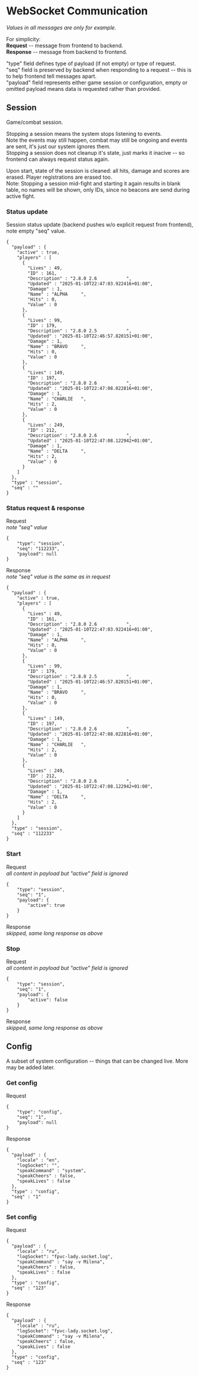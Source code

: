 # WebSocket Communication

_Values in all messages are only for example._  

For simplicity:  
**Request** -- message from frontend to backend.  
**Response** -- message from backend to frontend.

"type" field defines type of payload (if not empty) or type of request.  
"seq" field is preserved by backend when responding to a request -- this is to help frontend tell messages apart.  
"payload" field represents either game session or configuration, empty or omitted payload means data is requested rather than provided.  

## Session

Game/combat session.

Stopping a session means the system stops listening to events.  
Note the events may still happen, combat may still be ongoing and events are sent, it's just our system ignores them.  
Stopping a session does not cleanup it's state, just marks it inacive -- so frontend can always request status again.

Upon start, state of the session is cleaned: all hits, damage and scores are erased. Player registrations are erased too.  
Note: Stopping a session mid-fight and starting it again results in blank table, no names will be shown, only IDs, since no beacons are send during active fight.

### Status update
Session status update (backend pushes w/o explicit request from frontend), note empty "seq" value.
```
{
  "payload" : {
    "active" : true,
    "players" : [
      {
        "Lives" : 49,
        "ID" : 161,
        "Description" : "2.8.0 2.6           ",
        "Updated" : "2025-01-10T22:47:03.922416+01:00",
        "Damage" : 1,
        "Name" : "ALPHA     ",
        "Hits" : 0,
        "Value" : 0
      },
      {
        "Lives" : 99,
        "ID" : 179,
        "Description" : "2.8.0 2.5           ",
        "Updated" : "2025-01-10T22:46:57.820151+01:00",
        "Damage" : 1,
        "Name" : "BRAVO     ",
        "Hits" : 0,
        "Value" : 0
      },
      {
        "Lives" : 149,
        "ID" : 197,
        "Description" : "2.8.0 2.6           ",
        "Updated" : "2025-01-10T22:47:08.022816+01:00",
        "Damage" : 1,
        "Name" : "CHARLIE   ",
        "Hits" : 2,
        "Value" : 0
      },
      {
        "Lives" : 249,
        "ID" : 212,
        "Description" : "2.8.0 2.6           ",
        "Updated" : "2025-01-10T22:47:08.122942+01:00",
        "Damage" : 1,
        "Name" : "DELTA     ",
        "Hits" : 2,
        "Value" : 0
      }
    ]
  },
  "type" : "session",
  "seq" : ""
}
```

### Status request & response

Request  
_note "seq" value_
```
{
	"type": "session",
	"seq": "112233",
	"payload": null
}
```

Response  
_note "seq" value is the same as in request_
```
{
  "payload" : {
    "active" : true,
    "players" : [
      {
        "Lives" : 49,
        "ID" : 161,
        "Description" : "2.8.0 2.6           ",
        "Updated" : "2025-01-10T22:47:03.922416+01:00",
        "Damage" : 1,
        "Name" : "ALPHA     ",
        "Hits" : 0,
        "Value" : 0
      },
      {
        "Lives" : 99,
        "ID" : 179,
        "Description" : "2.8.0 2.5           ",
        "Updated" : "2025-01-10T22:46:57.820151+01:00",
        "Damage" : 1,
        "Name" : "BRAVO     ",
        "Hits" : 0,
        "Value" : 0
      },
      {
        "Lives" : 149,
        "ID" : 197,
        "Description" : "2.8.0 2.6           ",
        "Updated" : "2025-01-10T22:47:08.022816+01:00",
        "Damage" : 1,
        "Name" : "CHARLIE   ",
        "Hits" : 2,
        "Value" : 0
      },
      {
        "Lives" : 249,
        "ID" : 212,
        "Description" : "2.8.0 2.6           ",
        "Updated" : "2025-01-10T22:47:08.122942+01:00",
        "Damage" : 1,
        "Name" : "DELTA     ",
        "Hits" : 2,
        "Value" : 0
      }
    ]
  },
  "type" : "session",
  "seq" : "112233"
}
```

### Start
Request  
_all content in payload but "active" field is ignored_
```
{
	"type": "session",
	"seq": "1",
	"payload": {
		"active": true
	}
}
```

Response  
_skipped, same long response as above_

### Stop
Request  
_all content in payload but "active" field is ignored_
```
{
	"type": "session",
	"seq": "1",
	"payload": {
		"active": false
	}
}
```

Response  
_skipped, same long response as above_


## Config

A subset of system configuration -- things that can be changed live. More may be added later.

### Get config
Request
```
{
	"type": "config",
	"seq": "1",
	"payload": null
}
```

Response
```
{
  "payload" : {
    "locale" : "en",
    "logSocket": "",
    "speakCommand" : "system",
    "speakCheers" : false,
    "speakLives" : false
  },
  "type" : "config",
  "seq" : "1"
}
```

### Set config
Request 
```
{
  "payload" : {
    "locale" : "ru",
    "logSocket": "fpvc-lady.socket.log",
    "speakCommand" : "say -v Milena",
    "speakCheers" : false,
    "speakLives" : false
  },
  "type" : "config",
  "seq" : "123"
}
```

Response
```
{
  "payload" : {
    "locale" : "ru",
    "logSocket": "fpvc-lady.socket.log",
    "speakCommand" : "say -v Milena",
    "speakCheers" : false,
    "speakLives" : false
  },
  "type" : "config",
  "seq" : "123"
}
```
